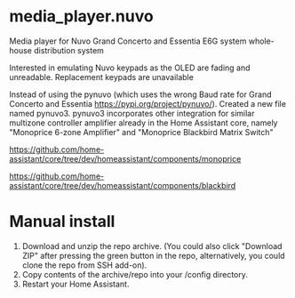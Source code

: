 # media_player.nuvo
Media player for Nuvo Grand Concerto and Essentia E6G system whole-house distribution system

Interested in emulating Nuvo keypads as the OLED are fading and unreadable. Replacement keypads are unavailable

Instead of using the pynuvo (which uses the wrong Baud rate for Grand Concerto and Essentia https://pypi.org/project/pynuvo/). Created a new file named pynuvo3. 
pynuvo3 incorporates other integration for similar multizone controller amplifier already in the Home Assistant core, namely "Monoprice 6-zone Amplifier" and "Monoprice Blackbird Matrix Switch" 

https://github.com/home-assistant/core/tree/dev/homeassistant/components/monoprice

https://github.com/home-assistant/core/tree/dev/homeassistant/components/blackbird


# Manual install
1. Download and unzip the repo archive. (You could also click "Download ZIP" after pressing the green button in the repo, alternatively, you could clone the repo from SSH add-on).
2. Copy contents of the archive/repo into your /config directory.
3. Restart your Home Assistant.
